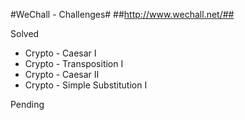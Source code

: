 #WeChall - Challenges#
##http://www.wechall.net/##

Solved
* Crypto - Caesar I
* Crypto - Transposition I
* Crypto - Caesar II
* Crypto - Simple Substitution I

Pending